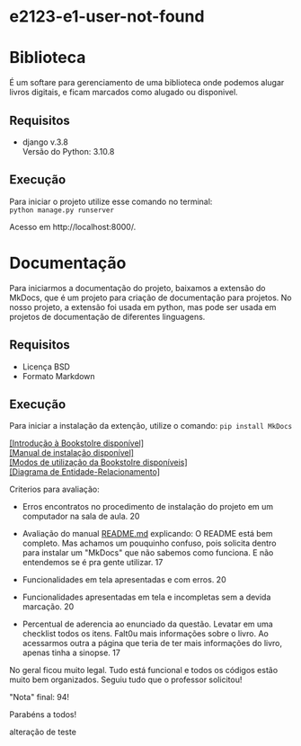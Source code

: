 # e2123-e1-user-not-found


# Biblioteca
É um softare para gerenciamento de uma biblioteca onde podemos alugar livros digitais, e ficam marcados como alugado ou disponivel.

## Requisitos
- django v.3.8  
Versão do Python: 3.10.8


## Execução
Para iniciar o projeto utilize esse comando no terminal:  
``` python manage.py runserver ```  
  
Acesso em http://localhost:8000/.


# Documentação
Para iniciarmos a documentação do projeto, baixamos a extensão do MkDocs, que é um projeto para criação de documentação para projetos. No nosso projeto, a extensão foi usada em python, mas pode ser usada em projetos de documentação de diferentes linguagens. 

 ## Requisitos
 - Licença BSD
 - Formato Markdown

 ## Execução
 Para iniciar a instalação da extenção, utilize o comando:
 ```pip install MkDocs```

 [[Introdução à BookstoIre disponível]](BookstoIre_docs/docs/introdução.md)  
 [[Manual de instalação disponível]](BookstoIre_docs/docs/instalação.md)  
 [[Modos de utilização da BookstoIre disponíveis]](BookstoIre_docs/docs/modo_de_uso.md)  
 [[Diagrama de Entidade-Relacionamento]](BookstoIre_docs/ScreenShot_20231026104202.jpeg)



Criterios para avaliação:

- Erros encontratos no procedimento de instalação do projeto em um computador na sala de aula. 20

- Avaliação do manual [README.md](http://README.md) explicando: O README está bem completo. Mas achamos um pouquinho confuso, pois solicita dentro para instalar um "MkDocs" que não sabemos como funciona. E não entendemos se é pra gente utilizar. 17

- Funcionalidades em tela apresentadas e com erros. 20

- Funcionalidades apresentadas em tela e incompletas sem a devida marcação. 20

- Percentual de aderencia ao enunciado da questão. Levatar em uma checklist todos os itens. Falt0u mais informações sobre o livro. Ao acessarmos outra a página que teria de ter mais informações do livro, apenas tinha a sinopse. 17

No geral ficou muito legal. Tudo está funcional e todos os códigos estão muito bem organizados. Seguiu tudo que o professor solicitou!

"Nota" final: 94!

Parabéns a todos!


alteração de teste